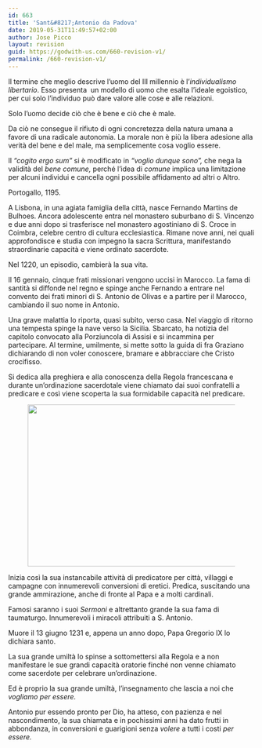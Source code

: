 ```yaml
---
id: 663
title: 'Sant&#8217;Antonio da Padova'
date: 2019-05-31T11:49:57+02:00
author: Jose Picco
layout: revision
guid: https://godwith-us.com/660-revision-v1/
permalink: /660-revision-v1/
---
```

Il termine che meglio descrive l’uomo del III millennio è l’_individualismo libertario_. Esso presenta &nbsp;un modello di uomo che esalta l’ideale egoistico, per cui solo l’individuo può dare valore alle cose e alle relazioni. 

Solo l’uomo decide ciò che è bene e ciò che è male.

Da ciò ne consegue il rifiuto di ogni concretezza della natura umana a favore di una radicale autonomia. La morale non è più la libera adesione alla verità del bene e del male, ma semplicemente cosa voglio essere. 

Il _“cogito ergo sum”_ si è modificato in _“voglio dunque sono”,_ che nega la validità del _bene comune,_ perché l’idea di _comune_ implica una limitazione per alcuni individui e cancella ogni possibile affidamento ad altri o Altro.

Portogallo, 1195.

A Lisbona, in una agiata famiglia della città, nasce Fernando Martins de Bulhoes. Ancora adolescente entra nel monastero suburbano di S. Vincenzo e due anni dopo si trasferisce nel monastero agostiniano di S. Croce in Coimbra, celebre centro di cultura ecclesiastica. Rimane nove anni, nei quali approfondisce e studia con impegno la sacra Scrittura, manifestando straordinarie capacità e viene ordinato sacerdote.

Nel 1220, un episodio, cambierà la sua vita. 

Il 16 gennaio, cinque frati missionari vengono uccisi in Marocco. La fama di santità si diffonde nel regno e spinge anche Fernando a entrare nel convento dei frati minori di S. Antonio de Olivas e a partire per il Marocco, cambiando il suo nome in Antonio.

Una grave malattia lo riporta, quasi subito, verso casa. Nel viaggio di ritorno una tempesta spinge la nave verso la Sicilia. Sbarcato, ha notizia del capitolo convocato alla Porziuncola di Assisi e si incammina per partecipare. Al termine, umilmente, si mette sotto la guida di fra Graziano dichiarando di non voler conoscere, bramare e abbracciare che Cristo crocifisso. 

Si dedica alla preghiera e alla conoscenza della Regola francescana e durante un’ordinazione sacerdotale viene chiamato dai suoi confratelli a predicare e così viene scoperta la sua formidabile capacità nel predicare.<figure class="wp-block-image is-resized">

<img src="https://godwith-us.com/wp-content/uploads/2019/05/SantAntonio-da-Padova.jpg" alt="" class="wp-image-662" width="564" height="330" srcset="https://incercadidio.com/wp-content/uploads/2019/05/SantAntonio-da-Padova.jpg 462w, https://incercadidio.com/wp-content/uploads/2019/05/SantAntonio-da-Padova-300x175.jpg 300w" sizes="(max-width: 564px) 100vw, 564px" /> </figure> 

Inizia così la sua instancabile attività di predicatore per città, villaggi e campagne con innumerevoli conversioni di eretici. Predica, suscitando una grande ammirazione, anche di fronte al Papa e a molti cardinali. 

Famosi saranno i suoi _Sermoni_ e altrettanto grande la sua fama di taumaturgo. Innumerevoli i miracoli attribuiti a S. Antonio.

Muore il 13 giugno 1231 e, appena un anno dopo, Papa Gregorio IX lo dichiara santo.

La sua grande umiltà lo spinse a sottomettersi alla Regola e a non manifestare le sue grandi capacità oratorie finché non venne chiamato come sacerdote per celebrare un’ordinazione. 

Ed è proprio la sua grande umiltà, l’insegnamento che lascia a noi che _vogliamo per essere._ 

Antonio pur essendo pronto per Dio, ha atteso, con pazienza e nel nascondimento, la sua chiamata e in pochissimi anni ha dato frutti in abbondanza, in conversioni e guarigioni senza _volere_ a tutti i costi _per essere._